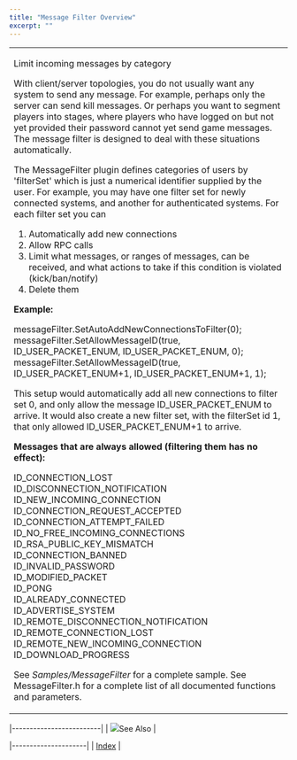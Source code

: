 ```yaml
---
title: "Message Filter Overview"
excerpt: ""
---
```

<table>
<colgroup>
<col width="100%" />
</colgroup>
<tbody>
<tr class="odd">
<td align="left"><p><span class="RakNetBlueHeader">Limit incoming messages by category</span><br /></p>
<p>With client/server topologies, you do not usually want any system to send any message. For example, perhaps only the server can send kill messages. Or perhaps you want to segment players into stages, where players who have logged on but not yet provided their password cannot yet send game messages. The message filter is designed to deal with these situations automatically.</p>
<p>The MessageFilter plugin defines categories of users by 'filterSet' which is just a numerical identifier supplied by the user. For example, you may have one filter set for newly connected systems, and another for authenticated systems. For each filter set you can</p>
<ol>
<li>Automatically add new connections</li>
<li>Allow RPC calls</li>
<li>Limit what messages, or ranges of messages, can be received, and what actions to take if this condition is violated (kick/ban/notify)</li>
<li>Delete them</li>
</ol>
<p><strong>Example:</strong></p>
<p>messageFilter.SetAutoAddNewConnectionsToFilter(0);<br /> messageFilter.SetAllowMessageID(true, ID_USER_PACKET_ENUM, ID_USER_PACKET_ENUM, 0);<br /> messageFilter.SetAllowMessageID(true, ID_USER_PACKET_ENUM+1, ID_USER_PACKET_ENUM+1, 1);</p>
<p>This setup would automatically add all new connections to filter set 0, and only allow the message ID_USER_PACKET_ENUM to arrive. It would also create a new filter set, with the filterSet id 1, that only allowed ID_USER_PACKET_ENUM+1 to arrive.</p>
<p><strong>Messages that are always allowed (filtering them has no effect):</strong></p>
<p>ID_CONNECTION_LOST<br /> ID_DISCONNECTION_NOTIFICATION<br /> ID_NEW_INCOMING_CONNECTION<br /> ID_CONNECTION_REQUEST_ACCEPTED<br /> ID_CONNECTION_ATTEMPT_FAILED<br /> ID_NO_FREE_INCOMING_CONNECTIONS<br /> ID_RSA_PUBLIC_KEY_MISMATCH<br /> ID_CONNECTION_BANNED<br /> ID_INVALID_PASSWORD<br /> ID_MODIFIED_PACKET<br /> ID_PONG<br /> ID_ALREADY_CONNECTED<br /> ID_ADVERTISE_SYSTEM<br /> ID_REMOTE_DISCONNECTION_NOTIFICATION<br /> ID_REMOTE_CONNECTION_LOST<br /> ID_REMOTE_NEW_INCOMING_CONNECTION<br /> ID_DOWNLOAD_PROGRESS</p>
<p>See <em>Samples/MessageFilter</em> for a complete sample. See MessageFilter.h for a complete list of all documented functions and parameters.</p></td>
</tr>
</tbody>
</table>

|-------------------------|
| ![](spacer.gif)See Also |

|---------------------|
| [Index](index.html) |